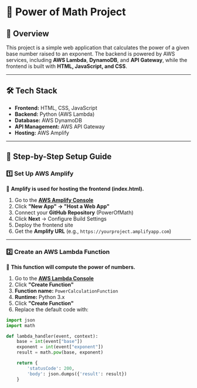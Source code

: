 # 📌 Power of Math Project

## 🎯 Overview
This project is a simple web application that calculates the power of a given base number raised to an exponent. The backend is powered by AWS services, including **AWS Lambda**, **DynamoDB**, and **API Gateway**, while the frontend is built with **HTML, JavaScript, and CSS**.

---

## 🛠️ Tech Stack
- **Frontend:** HTML, CSS, JavaScript
- **Backend:** Python (AWS Lambda)
- **Database:** AWS DynamoDB
- **API Management:** AWS API Gateway
- **Hosting:** AWS Amplify 

---

## 🚀 Step-by-Step Setup Guide

### **1️⃣ Set Up AWS Amplify**
📌 **Amplify is used for hosting the frontend (index.html).**

1. Go to the **[AWS Amplify Console](https://console.aws.amazon.com/amplify)**
2. Click **"New App" → "Host a Web App"**
3. Connect your **GitHub Repository** (PowerOfMath)
4. Click **Next** → Configure Build Settings  
5. Deploy the frontend site
6. Get the **Amplify URL** (e.g., `https://yourproject.amplifyapp.com`)

---

### **2️⃣ Create an AWS Lambda Function**
📌 **This function will compute the power of numbers.**

1. Go to the **[AWS Lambda Console](https://console.aws.amazon.com/lambda)**
2. Click **"Create Function"**
3. **Function name:** `PowerCalculationFunction`
4. **Runtime:** Python 3.x
5. Click **"Create Function"**
6. Replace the default code with:

```python
import json
import math

def lambda_handler(event, context):
    base = int(event["base"])
    exponent = int(event["exponent"])
    result = math.pow(base, exponent)

    return {
        'statusCode': 200,
        'body': json.dumps({'result': result})
    }
